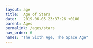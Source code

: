```yaml
---
layout: age
title:  Age of Stars
date:   2019-06-05 23:37:26 +0100
parent: Ages
permalink: /ages/stars
nav_order: 6
names: "The Sixth Age, The Space Age"
---
```

